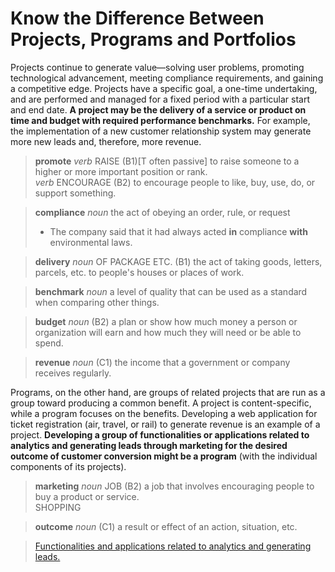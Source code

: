 # Know the Difference Between Projects, Programs and Portfolios  

Projects continue to generate value—solving user problems, promoting technological advancement, meeting compliance requirements, and gaining a competitive edge. 
Projects have a specific goal, a one-time undertaking, and are performed and managed for a fixed period with a particular start and end date. 
**A project may be the delivery of a service or product on time and budget with required performance benchmarks.** 
For example, the implementation of a new customer relationship system may generate more new leads and, therefore, more revenue.  
> **promote** _verb_ RAISE  (B1)\[T often passive] to raise someone to a higher or more important position or rank.  
> _verb_ ENCOURAGE (B2) to encourage people to like, buy, use, do, or support something.    

> **compliance** _noun_ the act of obeying an order, rule, or request  
> - The company said that it had always acted **in** compliance **with** environmental laws.  

> **delivery**  _noun_ OF PACKAGE ETC. (B1) the act of taking goods, letters, parcels, etc. to people's houses or places of work.  

> **benchmark** _noun_ a level of quality that can be used as a standard when comparing other things.  

> **budget** _noun_ (B2) a plan or show how much money a person or organization will earn and how much they will need or be able to spend.   

> **revenue** _noun_ (C1) the income that a government or company receives regularly.

Programs, on the other hand, are groups of related projects that are run as a group toward producing a common benefit. A project is content-specific, while a program focuses on the benefits. Developing a web application for ticket registration (air, travel, or rail) to generate revenue is an example of a project. **Developing a group of functionalities or applications related to analytics and generating leads through marketing for the desired outcome of customer conversion might be a program** (with the individual components of its projects).    
> **marketing** _noun_ JOB (B2) a job that involves encouraging people to buy a product or service.  
> SHOPPING  

> **outcome** _noun_ (C1) a result or effect of an action, situation, etc.  

> [Functionalities and applications related to analytics and generating leads.](https://hinative.com/questions/21057501?created_two_questions_tickets_added=true)
